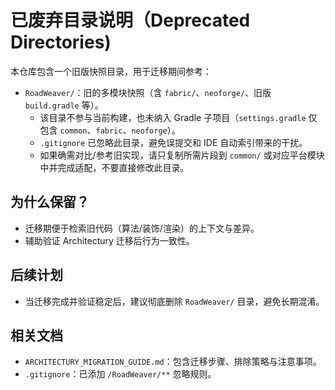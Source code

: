 # 已废弃目录说明（Deprecated Directories)

本仓库包含一个旧版快照目录，用于迁移期间参考：

- `RoadWeaver/`：旧的多模块快照（含 `fabric/`、`neoforge/`、旧版 `build.gradle` 等）。
  - 该目录不参与当前构建，也未纳入 Gradle 子项目（`settings.gradle` 仅包含 `common`、`fabric`、`neoforge`）。
  - `.gitignore` 已忽略此目录，避免误提交和 IDE 自动索引带来的干扰。
  - 如果确需对比/参考旧实现，请只复制所需片段到 `common/` 或对应平台模块中并完成适配，不要直接修改此目录。

## 为什么保留？
- 迁移期便于检索旧代码（算法/装饰/渲染）的上下文与差异。
- 辅助验证 Architectury 迁移后行为一致性。

## 后续计划
- 当迁移完成并验证稳定后，建议彻底删除 `RoadWeaver/` 目录，避免长期混淆。

## 相关文档
- `ARCHITECTURY_MIGRATION_GUIDE.md`：包含迁移步骤、排除策略与注意事项。
- `.gitignore`：已添加 `/RoadWeaver/**` 忽略规则。
